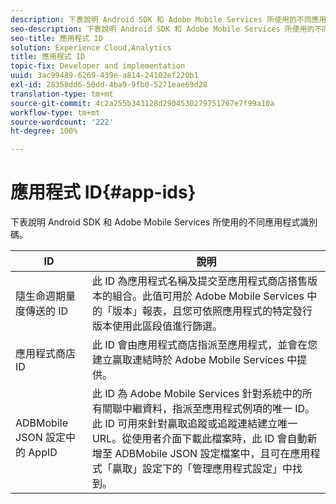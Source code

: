 ```yaml
---
description: 下表說明 Android SDK 和 Adobe Mobile Services 所使用的不同應用程式識別碼。
seo-description: 下表說明 Android SDK 和 Adobe Mobile Services 所使用的不同應用程式識別碼。
seo-title: 應用程式 ID
solution: Experience Cloud,Analytics
title: 應用程式 ID
topic-fix: Developer and implementation
uuid: 3ac99489-6269-439e-a814-24102ef220b1
exl-id: 28358dd6-50dd-4ba9-9fb0-5271eae69d28
translation-type: tm+mt
source-git-commit: 4c2a255b343128d2904530279751767e7f99a10a
workflow-type: tm+mt
source-wordcount: '222'
ht-degree: 100%

---
```


# 應用程式 ID{#app-ids}

下表說明 Android SDK 和 Adobe Mobile Services 所使用的不同應用程式識別碼。

| ID | 說明 |
|--- |--- |
| 隨生命週期量度傳送的 ID | 此 ID 為應用程式名稱及提交至應用程式商店搭售版本的組合。此值可用於 Adobe Mobile Services 中的「版本」報表，且您可依照應用程式的特定發行版本使用此區段值進行篩選。 |
| 應用程式商店 ID | 此 ID 會由應用程式商店指派至應用程式，並會在您建立贏取連結時於 Adobe Mobile Services 中提供。 |
| ADBMobile JSON 設定中的 AppID | 此 ID 為 Adobe Mobile Services 針對系統中的所有關聯中繼資料，指派至應用程式例項的唯一 ID。此 ID 可用來針對贏取追蹤或追蹤連結建立唯一 URL。從使用者介面下載此檔案時，此 ID 會自動新增至 ADBMobile JSON 設定檔案中，且可在應用程式「贏取」設定下的「管理應用程式設定」中找到。 |

